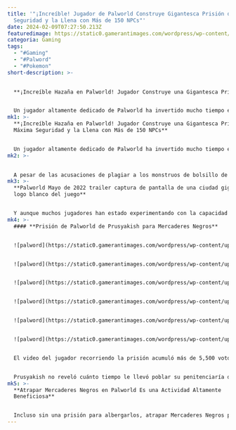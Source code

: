 ```yaml
---
title: '"¡Increíble! Jugador de Palworld Construye Gigantesca Prisión de Máxima
  Seguridad y la Llena con Más de 150 NPCs"'
date: 2024-02-09T07:27:50.213Z
featuredimage: https://static0.gamerantimages.com/wordpress/wp-content/uploads/2024/02/palworld-pengullet-pal-wielding-a-hammer-yellow-background-with-white-game-logo.jpg?q=50&fit=contain&w=1140&h=&dpr=1.5
categoria: Gaming
tags:
  - "#Gaming"
  - "#Palword"
  - "#Pokemon"
short-description: >-
  

  **¡Increíble Hazaña en Palworld! Jugador Construye una Gigantesca Prisión de Máxima Seguridad y la Llena con Más de 150 NPCs**


  Un jugador altamente dedicado de Palworld ha invertido mucho tiempo en construir una gigantesca prisión de máxima seguridad, que terminó llenando con más de 150 NPCs.
mk1: >-
  **¡Increíble Hazaña en Palworld! Jugador Construye una Gigantesca Prisión de
  Máxima Seguridad y la Llena con Más de 150 NPCs**


  Un jugador altamente dedicado de Palworld ha invertido mucho tiempo en construir una gigantesca prisión de máxima seguridad, que terminó llenando con más de 150 NPCs. Su logro único se suma a la lista de travesuras que los jugadores de Palworld han emprendido desde el lanzamiento del juego.
mk2: >-
  

  A pesar de las acusaciones de plagiar a los monstruos de bolsillo de Game Freak, Palworld es mucho más un juego de supervivencia y creación que un clon de Pokemon. Los elementos que toma prestados de Pokemon tienden a darle la vuelta y parodiarlos. Por ejemplo, sus equivalentes de Poke Ball, o Pal Spheres, en la jerga del juego, incluso se pueden usar para atrapar NPCs humanos en Palworld, lo cual sería una característica inimaginable para los RPGs infantiles de Game Freak.
mk3: >-
  **Palworld Mayo de 2022 trailer captura de pantalla de una ciudad gigante con
  logo blanco del juego**


  Y aunque muchos jugadores han estado experimentando con la capacidad de atrapar NPCs humanos desde que Palworld fue lanzado con aclamación generalizada a mediados de enero, un fan ha llevado ese mecanismo a un nivel completamente diferente al crear una enorme prisión de máxima seguridad y luego llenarla con un montón de Mercaderes Negros. Creado por el usuario de Reddit Prusyakish, este enorme edificio demostró ser capaz de albergar a más de 150 prisioneros con espacio de sobra.
mk4: >-
  #### **Prisión de Palworld de Prusyakish para Mercaderes Negros**


  ![palword](https://static0.gamerantimages.com/wordpress/wp-content/uploads/2024/02/palworld-prusyakish-prison-screenshot-1-outer-gate.png?q=50&fit=contain&w=750&h=415&dpr=1.5 "palword")


  ![palword](https://static0.gamerantimages.com/wordpress/wp-content/uploads/2024/02/palworld-prusyakish-prison-screenshot-2-mess-hall.png?q=50&fit=contain&w=750&h=415&dpr=1.5 "palword")


  ![palword](https://static0.gamerantimages.com/wordpress/wp-content/uploads/2024/02/palworld-prusyakish-prison-screenshot-3-black-marketeer-cell-block-1.png?q=50&fit=contain&w=750&h=415&dpr=1.5 "palword")


  ![palword](https://static0.gamerantimages.com/wordpress/wp-content/uploads/2024/02/palworld-prusyakish-prison-screenshot-4-black-marketeer-cell-block-2.png?q=50&fit=contain&w=750&h=415&dpr=1.5 "palword")


  ![palword](https://static0.gamerantimages.com/wordpress/wp-content/uploads/2024/02/palworld-prusyakish-prison-screenshot-5-black-marketeer-cell-block-3.png?q=50&fit=contain&w=750&h=415&dpr=1.5 "palword")


  ![palword](https://static0.gamerantimages.com/wordpress/wp-content/uploads/2024/02/palworld-prusyakish-prison-screenshot-6-locker-room-hall.png?q=50&fit=contain&w=750&h=415&dpr=1.5 "palword")


  El video del jugador recorriendo la prisión acumuló más de 5,500 votos positivos en cuestión de horas desde que se publicó, emergiendo rápidamente en la página principal del subreddit no oficial más grande del juego. Y aunque muchos fans elogiaron la cruzada de Prusyakish contra los Mercaderes Negros, describiéndola como impresionante y humorística, los moderadores de r/Palworld terminaron eliminando el video para cuando generó unos pocos cientos de comentarios, sin dar detalles sobre su decisión.


  Prusyakish no reveló cuánto tiempo le llevó poblar su penitenciaría de máxima seguridad. Pero dado que incluso encontrar a un solo Mercader Negro en Palworld puede ser una tarea ardua, la empresa posiblemente tomó un número de horas de dos dígitos. Para mayor claridad, estos comerciantes especiales solo suelen aparecer en lugares desolados como cuevas, acantilados y valles remotos. Algunos de estos lugares siempre contendrán un Mercader Negro, como es el caso, por ejemplo, de las minas abandonadas. Pero como aún aparecen en un temporizador, incluso frecuentar esos lugares no hace que su crianza sea mucho menos consumidora de tiempo.
mk5: >-
  **Atrapar Mercaderes Negros en Palworld Es una Actividad Altamente
  Beneficiosa**


  Incluso sin una prisión para albergarlos, atrapar Mercaderes Negros puede ser una actividad altamente beneficiosa para los jugadores que se toman el tiempo para hacerlo. Esto se debe a que hacer aparecer a los mercaderes capturados en la base del jugador siempre hará que actualicen instantáneamente sus inventarios, lo cual es un truco confiable para obtener algunos de los Pals más raros de Palworld sin tener que capturarlos realmente.
---
```

